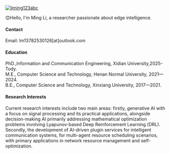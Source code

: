 

[![liming123abc](https://img.shields.io/badge/senli1073-github-blue?logo=github)](https://github.com/limingabc123) 

😊Hello, I'm Ming Li, a researcher passionate about edge intelligence.

#### Contact

Email: lm13782530126[at]outlook.com

#### Education
PhD.,Information and Communication Engineering, Xidian University,2025-Tody.\
M.E., Computer Science and Technology, Henan Normal University, 2021—2024.\
B.E., Computer Science and Technology, Xinxiang University, 2017—2021.

#### Research Interests
Current research interests include two main areas: firstly, generative AI with a focus on signal processing and its practical applications, alongside decision-making AI primarily addressing mathematical optimization problems involving Lyapunov-based Deep Reinforcement Learning (DRL). Secondly, the development of AI-driven plugin services for intelligent communication systems, for multi-agent resource scheduling scenarios, with primary applications in network resource management and self-optimization.

